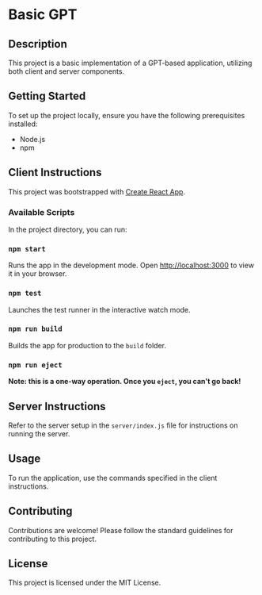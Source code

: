 # Basic GPT

## Description
This project is a basic implementation of a GPT-based application, utilizing both client and server components.

## Getting Started
To set up the project locally, ensure you have the following prerequisites installed:
- Node.js
- npm

## Client Instructions
This project was bootstrapped with [Create React App](https://github.com/facebook/create-react-app).

### Available Scripts
In the project directory, you can run:

### `npm start`
Runs the app in the development mode. Open [http://localhost:3000](http://localhost:3000) to view it in your browser.

### `npm test`
Launches the test runner in the interactive watch mode.

### `npm run build`
Builds the app for production to the `build` folder.

### `npm run eject`
**Note: this is a one-way operation. Once you `eject`, you can't go back!**

## Server Instructions
Refer to the server setup in the `server/index.js` file for instructions on running the server.

## Usage
To run the application, use the commands specified in the client instructions.

## Contributing
Contributions are welcome! Please follow the standard guidelines for contributing to this project.

## License
This project is licensed under the MIT License.
